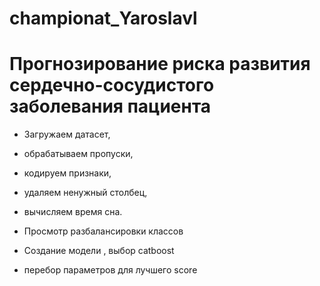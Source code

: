 # championat_Yaroslavl

# Прогнозирование риска развития сердечно-сосудистого заболевания пациента

- Загружаем датасет, 
- обрабатываем пропуски, 
- кодируем признаки, 
- удаляем ненужный столбец, 
- вычисляем время сна.

- Просмотр разбалансировки классов
- Создание модели , выбор catboost
- перебор параметров для лучшего score
